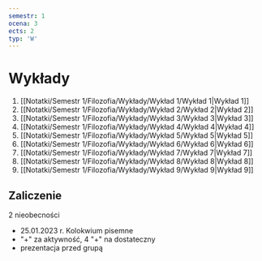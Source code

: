 ```yaml
---
semestr: 1
ocena: 3
ects: 2
typ: 'W'
---
```


# Wykłady
1. [[Notatki/Semestr 1/Filozofia/Wykłady/Wykład 1/Wykład 1|Wykład 1]]
2. [[Notatki/Semestr 1/Filozofia/Wykłady/Wykład 2/Wykład 2|Wykład 2]]
3. [[Notatki/Semestr 1/Filozofia/Wykłady/Wykład 3/Wykład 3|Wykład 3]]
4. [[Notatki/Semestr 1/Filozofia/Wykłady/Wykład 4/Wykład 4|Wykład 4]]
5. [[Notatki/Semestr 1/Filozofia/Wykłady/Wykład 5/Wykład 5|Wykład 5]]
6. [[Notatki/Semestr 1/Filozofia/Wykłady/Wykład 6/Wykład 6|Wykład 6]]
7. [[Notatki/Semestr 1/Filozofia/Wykłady/Wykład 7/Wykład 7|Wykład 7]]
8. [[Notatki/Semestr 1/Filozofia/Wykłady/Wykład 8/Wykład 8|Wykład 8]]
9. [[Notatki/Semestr 1/Filozofia/Wykłady/Wykład 9/Wykład 9|Wykład 9]]

## Zaliczenie
2 nieobecności

- 25.01.2023 r. Kolokwium pisemne
- "+" za aktywność, 4 "+" na dostateczny
- prezentacja przed grupą